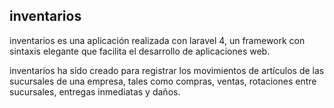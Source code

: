 ## inventarios

inventarios es una aplicación realizada con laravel 4, un framework con sintaxis elegante que facilita el desarrollo de aplicaciones web.

inventarios ha sido creado para registrar los movimientos de artículos de las sucursales de una empresa, tales como compras, ventas, rotaciones entre sucursales, entregas inmediatas y daños.
